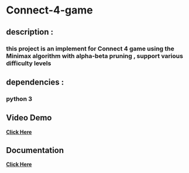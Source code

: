 # Connect-4-game

## description :
### this project is an implement for Connect 4 game using the Minimax algorithm with alpha-beta pruning , support various difficulty levels 
## dependencies :
### python 3

## Video Demo
**[Click Here](https://drive.google.com/file/d/13U_bDedSSWpv50RFDHmI9cr_9gPOz3di/view?usp=sharing)**

## Documentation
**[Click Here](https://github.com/EslamAlaaZaki/Camera-Dialer-/blob/master/Camera%20Dialer/Camera%20Dialer.pdf)**

